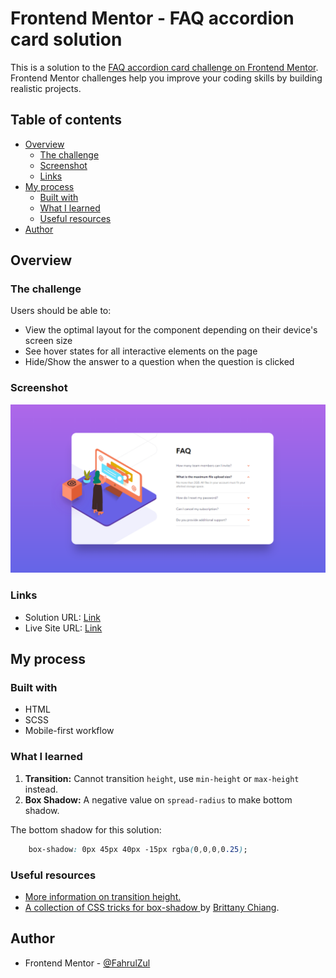 # Frontend Mentor - FAQ accordion card solution

This is a solution to the [FAQ accordion card challenge on Frontend Mentor](https://www.frontendmentor.io/challenges/faq-accordion-card-XlyjD0Oam). Frontend Mentor challenges help you improve your coding skills by building realistic projects. 

## Table of contents

- [Overview](#overview)
  - [The challenge](#the-challenge)
  - [Screenshot](#screenshot)
  - [Links](#links)
- [My process](#my-process)
  - [Built with](#built-with)
  - [What I learned](#what-i-learned)
  - [Useful resources](#useful-resources)
- [Author](#author)

## Overview

### The challenge

Users should be able to:

- View the optimal layout for the component depending on their device's screen size
- See hover states for all interactive elements on the page
- Hide/Show the answer to a question when the question is clicked

### Screenshot

![](images/project-snap.png)

### Links

- Solution URL: [Link](https://fahrulzul.github.io/fm-faq-accordion/)
- Live Site URL: [Link](https://fahrulzul.github.io/fm-faq-accordion/)

## My process

### Built with

- HTML
- SCSS
- Mobile-first workflow

### What I learned

1. **Transition:** Cannot transition `height`, use `min-height` or `max-height` instead.
2. **Box Shadow:** A negative value on `spread-radius` to make bottom shadow.

The bottom shadow for this solution:
```css
    box-shadow: 0px 45px 40px -15px rgba(0,0,0,0.25);
```


### Useful resources

- [More information on transition height.](https://stackoverflow.com/questions/3508605/how-can-i-transition-height-0-to-height-auto-using-css)
- [A collection of CSS tricks for box-shadow ](https://stackoverflow.com/questions/3508605/how-can-i-transition-height-0-to-height-auto-using-css)by [Brittany Chiang](https://brittanychiang.com/).

## Author

- Frontend Mentor - [@FahrulZul](https://www.frontendmentor.io/profile/FahrulZul)
